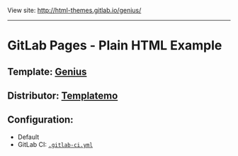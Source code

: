 View site: http://html-themes.gitlab.io/genius/

----

# GitLab Pages - Plain HTML Example

## Template: [Genius](http://www.templatemo.com/tm-402-genius)

## Distributor: [Templatemo](http://www.templatemo.com/)

## Configuration:

- Default
- GitLab CI: [`.gitlab-ci.yml`](https://gitlab.com/html-themes/genius/blob/master/.gitlab-ci.yml)
